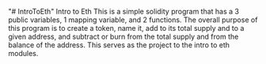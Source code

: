 "# IntroToEth" 
Intro to Eth
  This is a simple solidity program that has a 3 public variables, 1 mapping variable, and 2 functions. The overall purpose of this program is to create a token, name it, add to its total supply and to a given address, and subtract or burn from the total supply and from the balance of the address. This serves as the project to the intro to eth modules.
